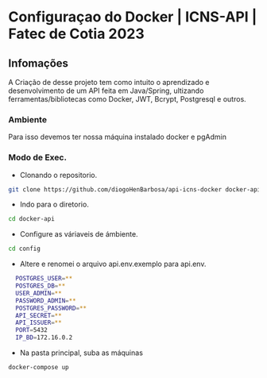 # Configuraçao do Docker | ICNS-API | Fatec de Cotia 2023

## Infomações

A Criação de desse projeto tem como intuito o aprendizado e desenvolvimento de um API feita em Java/Spring, ultizando ferramentas/bibliotecas como Docker, JWT, Bcrypt, Postgresql e outros.

### Ambiente

Para isso devemos ter nossa máquina instalado docker e pgAdmin

### Modo de Exec.

-   Clonando o repositorio.

```bash
git clone https://github.com/diogoHenBarbosa/api-icns-docker docker-api
```

-   Indo para o diretorio.

```bash
cd docker-api
```

-   Configure as váriaveis de ámbiente.

```bash
cd config
```

-   Altere e renomei o arquivo api.env.exemplo para api.env.

```bash
  POSTGRES_USER=**
  POSTGRES_DB=**
  USER_ADMIN=**
  PASSWORD_ADMIN=**
  POSTGRES_PASSWORD=**
  API_SECRET=**
  API_ISSUER=**
  PORT=5432
  IP_BD=172.16.0.2
```

-   Na pasta principal, suba as máquinas

```bash
docker-compose up

```
